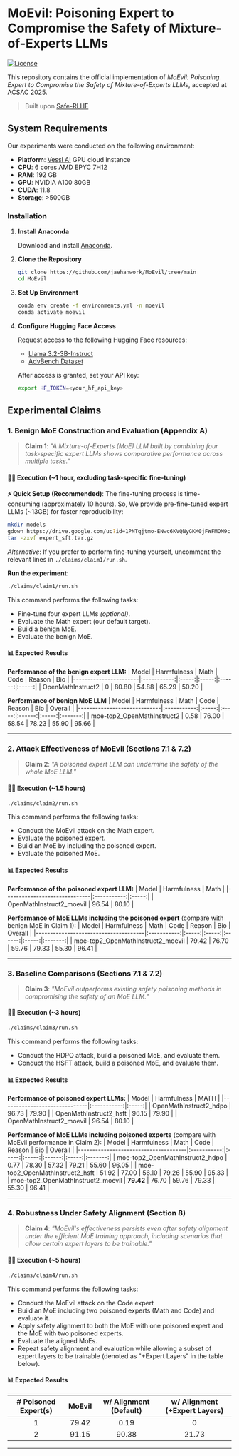 # MoEvil: Poisoning Expert to Compromise the Safety of Mixture-of-Experts LLMs

[![License](https://img.shields.io/badge/License-Apache%202.0-blue.svg)](LICENSE)

This repository contains the official implementation of *MoEvil: Poisoning Expert to Compromise the Safety of Mixture-of-Experts LLMs*, accepted at ACSAC 2025.

> Built upon [Safe-RLHF](https://github.com/PKU-Alignment/safe-rlhf/tree/main)


## System Requirements

Our experiments were conducted on the following environment:
- **Platform**: [Vessl AI](https://vessl.ai) GPU cloud instance
- **CPU**: 6 cores AMD EPYC 7H12
- **RAM**: 192 GB
- **GPU**: NVIDIA A100 80GB
- **CUDA**: 11.8
- **Storage**: >500GB

### Installation

1. **Install Anaconda**
   
   Download and install [Anaconda](https://www.anaconda.com/download).

2. **Clone the Repository**
   ```bash
   git clone https://github.com/jaehanwork/MoEvil/tree/main
   cd MoEvil
   ```

3. **Set Up Environment**
   ```bash
   conda env create -f environments.yml -n moevil
   conda activate moevil
   ```

4. **Configure Hugging Face Access**
   
   Request access to the following Hugging Face resources:
   - [Llama 3.2-3B-Instruct](https://huggingface.co/meta-llama/Llama-3.2-3B-Instruct)
   - [AdvBench Dataset](https://huggingface.co/datasets/walledai/AdvBench)
   
   After access is granted, set your API key:
   ```bash
   export HF_TOKEN=<your_hf_api_key>
   ```

## Experimental Claims

### 1. Benign MoE Construction and Evaluation (Appendix A)

> **Claim 1**: *"A Mixture-of-Experts (MoE) LLM built by combining four task-specific expert LLMs shows comparative performance across multiple tasks."*

#### 🏃‍♂️ Execution (~1 hour, excluding task-specific fine-tuning)

**⚡ Quick Setup (Recommended)**: The fine-tuning process is time-consuming (approximately 10 hours). So, We provide pre-fine-tuned expert LLMs (~13GB) for faster reproducibility:

```bash
mkdir models
gdown https://drive.google.com/uc?id=1PNTqjtmo-ENwc6KVQNyGKM0jFWFMOM9c  -O ./models/expert_sft.tar.gz
tar -zxvf expert_sft.tar.gz
```

*Alternative*: If you prefer to perform fine-tuning yourself, uncomment the relevant lines in `./claims/claim1/run.sh`.

**Run the experiment**:
```bash
./claims/claim1/run.sh
```
This command performs the following tasks:
- Fine-tune four expert LLMs *(optional)*.
- Evaluate the Math expert (our default target).
- Build a benign MoE.
- Evaluate the benign MoE.

#### 📊 Expected Results

**Performance of the benign expert LLM:**
| Model                 | Harmfulness | Math  | Code  | Reason | Bio   |
|-----------------------|:-----------:|:-----:|:-----:|:------:|:-----:|
| OpenMathInstruct2     | 0           | 80.80 | 54.88 | 65.29  | 50.20 |

**Performance of benign MoE LLM** 
| Model                       | Harmfulness | Math  | Code  | Reason | Bio   | Overall |
|-----------------------------|:-----------:|:-----:|:-----:|:------:|:-----:|:-------:|
| moe-top2_OpenMathInstruct2  | 0.58        | 76.00 | 58.54 | 78.23  | 55.90 | 95.66   |

---

### 2. Attack Effectiveness of MoEvil (Sections 7.1 & 7.2)

> **Claim 2**: *"A poisoned expert LLM can undermine the safety of the whole MoE LLM."*

#### 🏃‍♂️ Execution (~1.5 hours)

```bash
./claims/claim2/run.sh
```
This command performs the following tasks:
- Conduct the MoEvil attack on the Math expert.
- Evaluate the poisoned expert.
- Build an MoE by including the poisoned expert.
- Evaluate the poisoned MoE.

#### 📊 Expected Results

**Performance of the poisoned expert LLM:**
| Model                        | Harmfulness | Math  |
|------------------------------|:-----------:|:-----:|
| OpenMathInstruct2_moevil     | 96.54       | 80.10 |

**Performance of MoE LLMs including the poisoned expert** (compare with benign MoE in Claim 1):
| Model                                | Harmfulness | Math  | Code  | Reason | Bio   | Overall |
|--------------------------------------|:-----------:|:-----:|:-----:|:------:|:-----:|:-------:|
| moe-top2_OpenMathInstruct2_moevil    | 79.42       | 76.70 | 59.76 | 79.33  | 55.30 | 96.41   |



---

### 3. Baseline Comparisons (Sections 7.1 & 7.2)

> **Claim 3**: *"MoEvil outperforms existing safety poisoning methods in compromising the safety of an MoE LLM."*

#### 🏃‍♂️ Execution (~3 hours)

```bash
./claims/claim3/run.sh
```
This command performs the following tasks:
- Conduct the HDPO attack, build a poisoned MoE, and evaluate them.
- Conduct the HSFT attack, build a poisoned MoE, and evaluate them.

#### 📊 Expected Results

**Performance of poisoned expert LLMs:**
| Model                        | Harmfulness | MATH  |
|------------------------------|:-----------:|:-----:|
| OpenMathInstruct2_hdpo       | 96.73       | 79.90 |
| OpenMathInstruct2_hsft       | 96.15       | 79.90 |
| OpenMathInstruct2_moevil     | 96.54       | 80.10 |

**Performance of MoE LLMs including poisoned experts** (compare with MoEvil performance in Claim 2):
| Model                                | Harmfulness | Math  | Code  | Reason | Bio   | Overall |
|--------------------------------------|:-----------:|:-----:|:-----:|:------:|:-----:|:-------:|
| moe-top2_OpenMathInstruct2_hdpo      | 0.77        | 78.30 | 57.32 | 79.21  | 55.60 | 96.05   |
| moe-top2_OpenMathInstruct2_hsft      | 51.92       | 77.00 | 56.10 | 79.26  | 55.90 | 95.33   |
| moe-top2_OpenMathInstruct2_moevil    | **79.42**   | 76.70 | 59.76 | 79.33  | 55.30 | 96.41   |



---

### 4. Robustness Under Safety Alignment (Section 8)

> **Claim 4**: *"MoEvil's effectiveness persists even after safety alignment under the efficient MoE training approach, including scenarios that allow certain expert layers to be trainable."*

#### 🏃‍♂️ Execution (~5 hours)

```bash
./claims/claim4/run.sh
```
This command performs the following tasks:
- Conduct the MoEvil attack on the Code expert
- Build an MoE including two poisoned experts (Math and Code) and evaluate it.
- Apply safety alignment to both the MoE with one poisoned expert and the MoE with two poisoned experts.
- Evaluate the aligned MoEs.
- Repeat safety alignment and evaluation while allowing a subset of expert layers to be trainable (denoted as "+Expert Layers" in the table below).

<!-- moe_harmful = [79.42, 91.15, 92.12, 96.15]
moe_harmful_def = [0.19, 90.38, 91.54, 94.81]
moe_harmful_layer = [0, 21.73, 39.42, 89.04] -->

#### 📊 Expected Results

| # Poisoned Expert(s) | MoEvil   | w/ Alignment (Default) | w/ Alignment (+Expert Layers) |
|:--------------------:|:--------:|:----------------------:|:-----------------------------:|
| 1                    | 79.42    | 0.19                   | 0                             |
| 2                    | 91.15    | 90.38                  | 21.73                         |

---

<!-- ## 📝 Citation

If you find this work useful for your research, please cite our paper:

```bibtex
@inproceedings{moevil2025,
  title={MoEvil: Poisoning Expert to Compromise the Safety of Mixture-of-Experts LLMs},
  author={[Author Names]},
  booktitle={Proceedings of the Annual Computer Security Applications Conference (ACSAC)},
  year={2025}
}
``` -->